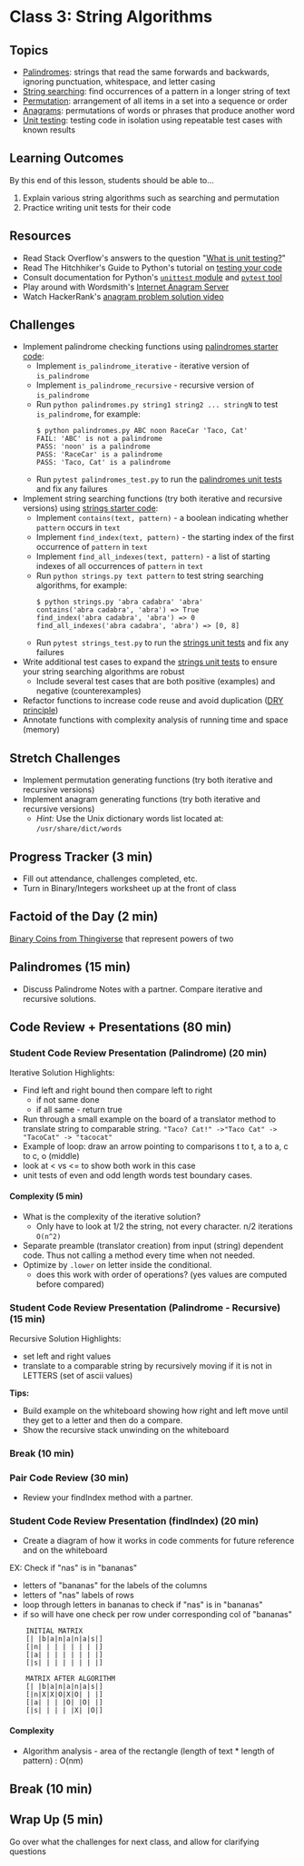 # Class 3: String Algorithms

## Topics
- [Palindromes]: strings that read the same forwards and backwards, ignoring punctuation, whitespace, and letter casing
- [String searching]: find occurrences of a pattern in a longer string of text
- [Permutation]: arrangement of all items in a set into a sequence or order
- [Anagrams]: permutations of words or phrases that produce another word
- [Unit testing]: testing code in isolation using repeatable test cases with known results

## Learning Outcomes

By this end of this lesson, students should be able to...

1. Explain various string algorithms such as searching and permutation
1. Practice writing unit tests for their code

## Resources
- Read Stack Overflow's answers to the question "[What is unit testing?]"
- Read The Hitchhiker's Guide to Python's tutorial on [testing your code]
- Consult documentation for Python's [`unittest` module] and [`pytest` tool]
- Play around with Wordsmith's [Internet Anagram Server]
- Watch HackerRank's [anagram problem solution video]

## Challenges
- Implement palindrome checking functions using [palindromes starter code]:
	- Implement `is_palindrome_iterative` - iterative version of `is_palindrome`
	- Implement `is_palindrome_recursive` - recursive version of `is_palindrome`
	- Run `python palindromes.py string1 string2 ... stringN` to test `is_palindrome`, for example:
		```
		$ python palindromes.py ABC noon RaceCar 'Taco, Cat'
		FAIL: 'ABC' is not a palindrome
		PASS: 'noon' is a palindrome
		PASS: 'RaceCar' is a palindrome
		PASS: 'Taco, Cat' is a palindrome
		```
	- Run `pytest palindromes_test.py` to run the [palindromes unit tests] and fix any failures
- Implement string searching functions (try both iterative and recursive versions) using [strings starter code]:
	- Implement `contains(text, pattern)` - a boolean indicating whether `pattern` occurs in `text`
	- Implement `find_index(text, pattern)` - the starting index of the first occurrence of `pattern` in `text`
	- Implement `find_all_indexes(text, pattern)` - a list of starting indexes of all occurrences of `pattern` in `text`
	- Run `python strings.py text pattern` to test string searching algorithms, for example:
		```
		$ python strings.py 'abra cadabra' 'abra'
		contains('abra cadabra', 'abra') => True
		find_index('abra cadabra', 'abra') => 0
		find_all_indexes('abra cadabra', 'abra') => [0, 8]
		```
	- Run `pytest strings_test.py` to run the [strings unit tests] and fix any failures
- Write additional test cases to expand the [strings unit tests] to ensure your string searching algorithms are robust
	- Include several test cases that are both positive (examples) and negative (counterexamples)
- Refactor functions to increase code reuse and avoid duplication ([DRY principle])
- Annotate functions with complexity analysis of running time and space (memory)

## Stretch Challenges
- Implement permutation generating functions (try both iterative and recursive versions)
- Implement anagram generating functions (try both iterative and recursive versions)
	- *Hint:* Use the Unix dictionary words list located at: `/usr/share/dict/words`

<!--
## Minute-by-Minute

| **Elapsed** | **Time** | **Activity**                |
|-------------|----------|-----------------------------|
| 0:00        | 0:03     | Progress Tracker            |
| 0:03        | 0:02     | Factoid of the Day          |
| 0:05        | 1:20     | Code Review + Presentations |
| 1:25        | 0:10     | TT - Algorithm Analysis     |
| 1:35        | 0:10     | Break                       |
| 1:45        | 0:05     | Wrap up                     |
| TOTAL       | 1:50     |                             |
-->

## Progress Tracker (3 min)

- Fill out attendance, challenges completed, etc.
- Turn in Binary/Integers worksheet up at the front of class

## Factoid of the Day (2 min)

[Binary Coins from Thingiverse](https://www.thingiverse.com/thing:3512086) that represent powers of two


## Palindromes (15 min)
- Discuss Palindrome Notes with a partner.  Compare iterative and recursive solutions.

## Code Review + Presentations (80 min)
### Student Code Review Presentation (Palindrome) (20 min)
Iterative Solution Highlights:
- Find left and right bound then compare left to right
	- if not same done
	- if all same - return true
- Run through a small example on the board of a translator method to translate string to comparable string.
`"Taco? Cat!" ->"Taco Cat" -> "TacoCat" -> "tacocat"`
- Example of loop: draw an arrow pointing to comparisons t to t, a to a, c to c, o (middle)
- look at < vs <= to show both work in this case
- unit tests of even and odd length words test boundary cases.

#### Complexity (5 min)
- What is the complexity of the iterative solution?
	- Only have to look at 1/2 the string, not every character. n/2 iterations `O(n^2)`
- Separate preamble (translator creation) from input (string) dependent code.  Thus not calling a method every time when not needed.
- Optimize by `.lower` on letter inside the conditional.
	- does this work with order of operations? (yes values are computed before compared)

### Student Code Review Presentation (Palindrome - Recursive) (15 min)
Recursive Solution Highlights:
- set left and right values
- translate to a comparable string by recursively moving if it is not in LETTERS (set of ascii values)

**Tips:**
- Build example on the whiteboard showing how right and left move until they get to a letter and then do a compare.
- Show the recursive stack unwinding on the whiteboard

### Break (10 min)

### Pair Code Review  (30 min)
- Review your findIndex method with a partner.

### Student Code Review Presentation (findIndex) (20 min)
- Create a diagram of how it works in code comments for future reference and on the whiteboard

EX: Check if "nas" is in "bananas"
- letters of "bananas" for the labels of the columns
- letters of "nas" labels of rows
- loop through letters in bananas to check if "nas" is in "bananas"
- if so will have one check per row under corresponding col of "bananas"

```
	INITIAL MATRIX
	[| |b|a|n|a|n|a|s|]
	[|n| | | | | | | |]
	[|a| | | | | | | |]
	[|s| | | | | | | |]

	MATRIX AFTER ALGORITHM
	[| |b|a|n|a|n|a|s|]
	[|n|X|X|O|X|O| | |]
	[|a| | | |O| |O| |]
	[|s| | | | |X| |O|]
```

#### Complexity

- Algorithm analysis - area of the rectangle (length of text * length of pattern) : O(nm)

## Break (10 min)

## Wrap Up (5 min)

Go over what the challenges for next class, and allow for clarifying questions


[unit testing]: https://en.wikipedia.org/wiki/Unit_testing
[`unittest` module]: https://docs.python.org/3/library/unittest.html
[`pytest` tool]: http://docs.pytest.org/en/latest/
[what is unit testing?]: http://stackoverflow.com/questions/1383/what-is-unit-testing
[testing your code]: http://docs.python-guide.org/en/latest/writing/tests/
[DRY principle]: https://en.wikipedia.org/wiki/Don%27t_repeat_yourself

[string searching]: https://en.wikipedia.org/wiki/String_searching_algorithm
[palindromes]: https://en.wikipedia.org/wiki/Palindrome
[permutation]: https://en.wikipedia.org/wiki/Permutation
[anagrams]: https://en.wikipedia.org/wiki/Anagram
[Internet Anagram Server]: http://www.wordsmith.org/anagram/
[anagram problem solution video]: https://www.youtube.com/watch?v=3MwRGPPB4tw

[palindromes starter code]: /source/palindromes.py
[palindromes unit tests]: /source/palindromes_test.py
[strings starter code]: /source/strings.py
[strings unit tests]: /source/strings_test.py
